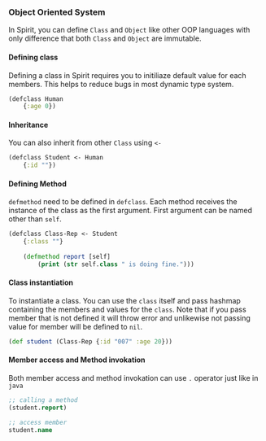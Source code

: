 
### Object Oriented System
In Spirit, you can define `Class` and `Object` like other OOP languages with only difference that both `Class` and `Object` are immutable.

#### Defining class
Defining a class in Spirit requires you to initiliaze default value for each members. This helps to reduce bugs in most dynamic type system.
```clojure
(defclass Human
    {:age 0})
```

#### Inheritance
You can also inherit from other `Class` using `<-`
```clojure
(defclass Student <- Human
    {:id ""})
```

#### Defining Method
`defmethod` need to be defined in `defclass`. Each method receives the instance of the class as the first argument. First argument can be named other than `self`.
```clojure
(defclass Class-Rep <- Student
    {:class ""}
    
    (defmethod report [self]
        (print (str self.class " is doing fine.")))
```

#### Class instantiation
To instantiate a class. You can use the `class` itself and pass hashmap containing the members and values for the `class`. Note that if you pass member that is not defined it will throw error and unlikewise not passing value for member will be defined to `nil`. 
```clojure
(def student (Class-Rep {:id "007" :age 20}))
```

#### Member access and Method invokation
Both member access and method invokation can use `.` operator just like in `java`
```clojure
;; calling a method
(student.report)

;; access member
student.name
```
